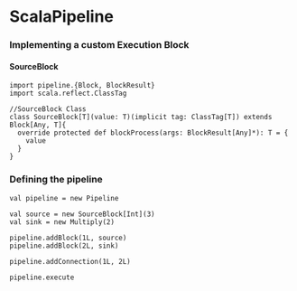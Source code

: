 # ScalaPipeline

### Implementing a custom Execution Block
#### SourceBlock
    import pipeline.{Block, BlockResult}
    import scala.reflect.ClassTag
    
    //SourceBlock Class
    class SourceBlock[T](value: T)(implicit tag: ClassTag[T]) extends Block[Any, T]{
      override protected def blockProcess(args: BlockResult[Any]*): T = {
        value
      }
    }
### Defining the pipeline
    val pipeline = new Pipeline

    val source = new SourceBlock[Int](3)
    val sink = new Multiply(2)

    pipeline.addBlock(1L, source)
    pipeline.addBlock(2L, sink)

    pipeline.addConnection(1L, 2L)

    pipeline.execute